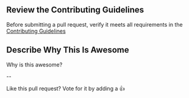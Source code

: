 ## Review the Contributing Guidelines

Before submitting a pull request, verify it meets all requirements in the [Contributing Guidelines](../contributing.md)

## Describe Why This Is Awesome

Why is this awesome?

--

Like this pull request?  Vote for it by adding a :+1:
